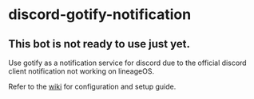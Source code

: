# discord-gotify-notification

## This bot is not ready to use just yet.

Use gotify as a notification service for discord due to the official discord client notification not working on lineageOS.

Refer to the [wiki](https://github.com/sand1234560/discord-gotify-notification/wiki) for configuration and setup guide.
